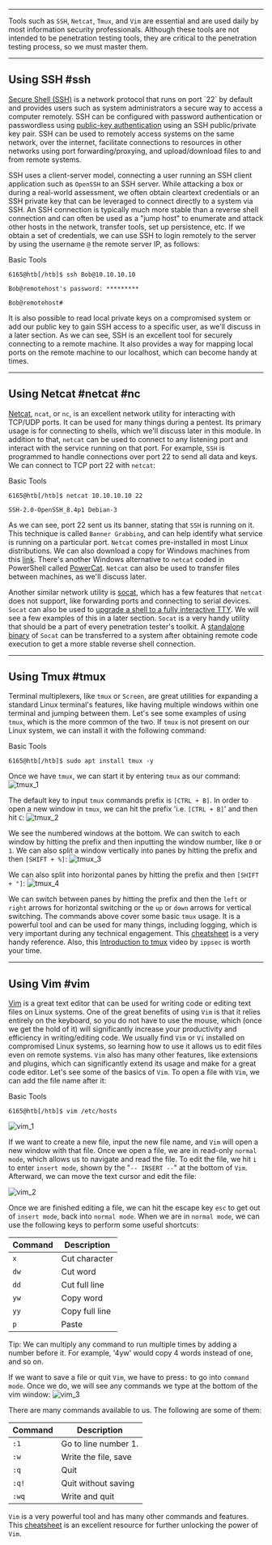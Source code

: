 
___

Tools such as `SSH`, `Netcat`, `Tmux`, and `Vim` are essential and are used daily by most information security professionals. Although these tools are not intended to be penetration testing tools, they are critical to the penetration testing process, so we must master them.

___

## Using SSH #ssh 

[Secure Shell (SSH)](https://en.wikipedia.org/wiki/SSH_(Secure_Shell)) is a network protocol that runs on port `22` by default and provides users such as system administrators a secure way to access a computer remotely. SSH can be configured with password authentication or passwordless using [public-key authentication](https://serverpilot.io/docs/how-to-use-ssh-public-key-authentication/) using an SSH public/private key pair. SSH can be used to remotely access systems on the same network, over the internet, facilitate connections to resources in other networks using port forwarding/proxying, and upload/download files to and from remote systems.

SSH uses a client-server model, connecting a user running an SSH client application such as `OpenSSH` to an SSH server. While attacking a box or during a real-world assessment, we often obtain cleartext credentials or an SSH private key that can be leveraged to connect directly to a system via SSH. An SSH connection is typically much more stable than a reverse shell connection and can often be used as a "jump host" to enumerate and attack other hosts in the network, transfer tools, set up persistence, etc. If we obtain a set of credentials, we can use SSH to login remotely to the server by using the username `@` the remote server IP, as follows:

Basic Tools

```shell
6165@htb[/htb]$ ssh Bob@10.10.10.10

Bob@remotehost's password: *********

Bob@remotehost#
```

It is also possible to read local private keys on a compromised system or add our public key to gain SSH access to a specific user, as we'll discuss in a later section. As we can see, SSH is an excellent tool for securely connecting to a remote machine. It also provides a way for mapping local ports on the remote machine to our localhost, which can become handy at times.

___

## Using Netcat #netcat #nc

[Netcat](https://linux.die.net/man/1/nc), `ncat`, or `nc`, is an excellent network utility for interacting with TCP/UDP ports. It can be used for many things during a pentest. Its primary usage is for connecting to shells, which we'll discuss later in this module. In addition to that, `netcat` can be used to connect to any listening port and interact with the service running on that port. For example, `SSH` is programmed to handle connections over port 22 to send all data and keys. We can connect to TCP port 22 with `netcat`:

Basic Tools

```shell
6165@htb[/htb]$ netcat 10.10.10.10 22

SSH-2.0-OpenSSH_8.4p1 Debian-3
```

As we can see, port 22 sent us its banner, stating that `SSH` is running on it. This technique is called `Banner Grabbing`, and can help identify what service is running on a particular port. `Netcat` comes pre-installed in most Linux distributions. We can also download a copy for Windows machines from this [link](https://nmap.org/download.html). There's another Windows alternative to `netcat` coded in PowerShell called [PowerCat](https://github.com/besimorhino/powercat). `Netcat` can also be used to transfer files between machines, as we'll discuss later.

Another similar network utility is [socat](https://linux.die.net/man/1/socat), which has a few features that `netcat` does not support, like forwarding ports and connecting to serial devices. `Socat` can also be used to [upgrade a shell to a fully interactive TTY](https://blog.ropnop.com/upgrading-simple-shells-to-fully-interactive-ttys/#method-2-using-socat). We will see a few examples of this in a later section. `Socat` is a very handy utility that should be a part of every penetration tester's toolkit. A [standalone binary](https://github.com/andrew-d/static-binaries) of `Socat` can be transferred to a system after obtaining remote code execution to get a more stable reverse shell connection.

___

## Using Tmux #tmux

Terminal multiplexers, like `tmux` or `Screen`, are great utilities for expanding a standard Linux terminal's features, like having multiple windows within one terminal and jumping between them. Let's see some examples of using `tmux`, which is the more common of the two. If `tmux` is not present on our Linux system, we can install it with the following command:

Basic Tools

```shell
6165@htb[/htb]$ sudo apt install tmux -y
```

Once we have `tmux`, we can start it by entering `tmux` as our command: ![tmux_1](https://academy.hackthebox.com/storage/modules/77/getting_started_tmux_1.jpg)

The default key to input `tmux` commands prefix is `[CTRL + B]`. In order to open a new window in `tmux`, we can hit the prefix 'i.e. `[CTRL + B]`' and then hit `C`: ![tmux_2](https://academy.hackthebox.com/storage/modules/77/getting_started_tmux_2.jpg)

We see the numbered windows at the bottom. We can switch to each window by hitting the prefix and then inputting the window number, like `0` or `1`. We can also split a window vertically into panes by hitting the prefix and then `[SHIFT + %]`: ![tmux_3](https://academy.hackthebox.com/storage/modules/77/getting_started_tmux_3.jpg)

We can also split into horizontal panes by hitting the prefix and then `[SHIFT + "]`: ![tmux_4](https://academy.hackthebox.com/storage/modules/77/getting_started_tmux_4.jpg)

We can switch between panes by hitting the prefix and then the `left` or `right` arrows for horizontal switching or the `up` or `down` arrows for vertical switching. The commands above cover some basic `tmux` usage. It is a powerful tool and can be used for many things, including logging, which is very important during any technical engagement. This [cheatsheet](https://tmuxcheatsheet.com/) is a very handy reference. Also, this [Introduction to tmux](https://www.youtube.com/watch?v=Lqehvpe_djs) video by `ippsec` is worth your time.

___

## Using Vim #vim

[Vim](https://linuxcommand.org/lc3_man_pages/vim1.html) is a great text editor that can be used for writing code or editing text files on Linux systems. One of the great benefits of using `Vim` is that it relies entirely on the keyboard, so you do not have to use the mouse, which (once we get the hold of it) will significantly increase your productivity and efficiency in writing/editing code. We usually find `Vim` or `Vi` installed on compromised Linux systems, so learning how to use it allows us to edit files even on remote systems. `Vim` also has many other features, like extensions and plugins, which can significantly extend its usage and make for a great code editor. Let's see some of the basics of `Vim`. To open a file with `Vim`, we can add the file name after it:

Basic Tools

```shell
6165@htb[/htb]$ vim /etc/hosts
```

![vim_1](https://academy.hackthebox.com/storage/modules/77/getting_started_vim_1.jpg)

If we want to create a new file, input the new file name, and `Vim` will open a new window with that file. Once we open a file, we are in read-only `normal mode`, which allows us to navigate and read the file. To edit the file, we hit `i` to enter `insert mode`, shown by the "`-- INSERT --`" at the bottom of `Vim`. Afterward, we can move the text cursor and edit the file:

![vim_2](https://academy.hackthebox.com/storage/modules/77/getting_started_vim_2.jpg)

Once we are finished editing a file, we can hit the escape key `esc` to get out of `insert mode`, back into `normal mode`. When we are in `normal mode`, we can use the following keys to perform some useful shortcuts:

| Command | Description |
| --- | --- |
| `x` | Cut character |
| `dw` | Cut word |
| `dd` | Cut full line |
| `yw` | Copy word |
| `yy` | Copy full line |
| `p` | Paste |

Tip: We can multiply any command to run multiple times by adding a number before it. For example, '4yw' would copy 4 words instead of one, and so on.

If we want to save a file or quit `Vim`, we have to press`:` to go into `command mode`. Once we do, we will see any commands we type at the bottom of the vim window: ![vim_3](https://academy.hackthebox.com/storage/modules/77/getting_started_vim_3.jpg)

There are many commands available to us. The following are some of them:

| Command | Description |
| --- | --- |
| `:1` | Go to line number 1. |
| `:w` | Write the file, save |
| `:q` | Quit |
| `:q!` | Quit without saving |
| `:wq` | Write and quit |

`Vim` is a very powerful tool and has many other commands and features. This [cheatsheet](https://vimsheet.com/) is an excellent resource for further unlocking the power of `Vim`.
